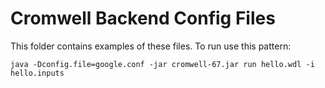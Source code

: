 # Cromwell Backend Config Files 

This folder contains examples of these files.  To run use this pattern:

`java -Dconfig.file=google.conf -jar cromwell-67.jar run hello.wdl -i hello.inputs`

